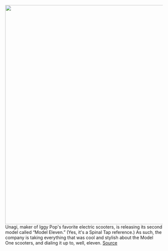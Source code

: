 <img src='https://cdn.vox-cdn.com/thumbor/rS-OCOFCksr1RGadsSvmGy9Gm7I=/0x0:3102x1617/1200x800/filters:focal(1303x561:1799x1057)/cdn.vox-cdn.com/uploads/chorus_image/image/69898513/ModelElevenGroup.0.png' width='700px' /><br/>
Unagi, maker of Iggy Pop's favorite electric scooters, is releasing its second model called “Model Eleven.” (Yes, it's a Spinal Tap reference.) As such, the company is taking everything that was cool and stylish about the Model One scooters, and dialing it up to, well, eleven.
<a href='https://www.theverge.com/2021/9/23/22689633/unagi-electric-scooter-eleven-yves-behar-specs-price'> Source <a/>